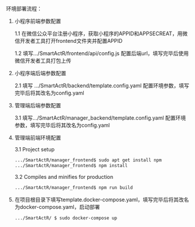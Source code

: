 环境部署流程：

1. 小程序前端参数配置

   1.1 在微信公众平台注册小程序，获取小程序的APPID和APPSECREAT，用微信开发者工具打开frontend文件夹并配置APPID

   1.2 填写.../SmartActR/frontend/api/config.js 配置后端url，填写完毕后使用微信开发者工具打包上传

1. 小程序端后端参数配置

   2.1 填写 .../SmartActR/backend/template.config.yaml 配置环境参数，填写完毕后将其改名为config.yaml

3. 管理端后端参数配置

   3.1 填写.../SmartActR/manager_backend/template.config.yaml 配置环境参数，填写完毕后将其改名为config.yaml

3. 管理端前端环境配置

   3.1 Project setup

   ```sh
   .../SmartActR/manager_frontend$ sudo apt get install npm
   .../SmartActR/manager_frontend$ npm install
   ```

   3.2 Compiles and minifies for production

   ```sh
   .../SmartActR/manager_frontend$ npm run build
   ```

4. 在项目根目录下填写template.docker-compose.yaml，填写完毕后将其改名为docker-compose.yaml，启动部署

   ```sh
   .../SmartActR/ $ sudo docker-compose up
   ```

   
